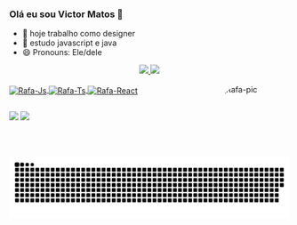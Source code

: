 ### Olá eu sou Victor Matos 👋

- 🔭 hoje trabalho como designer
- 🌱 estudo javascript e java
- 😄 Pronouns: Ele/dele

<div align="center">
  <a href="https://github.com/vindocel">
  <img height="140em" src="https://github-readme-stats.vercel.app/api?username=vindocel&show_icons=true&icon_color=7211ea&theme=dark&title_color=7917f2&text_color=622fa0&border_color=7211ea&include_all_commits=true&count_private=true"/>
  <img height="140em" src="https://github-readme-stats.vercel.app/api/top-langs/?username=vindocel&border_color=7211ea&title_color=7917f2&text_color=622fa0&layout=compact&langs_count=7&theme=dark"/>
</div>

<div style="display: inline_block"><br>
  <img align="center" alt="Rafa-Js" height="30" width="40" src="https://cdn.jsdelivr.net/gh/devicons/devicon/icons/javascript/javascript-original.svg">
  <img align="center" alt="Rafa-Ts" height="30" width="40" src="https://cdn.jsdelivr.net/gh/devicons/devicon/icons/photoshop/photoshop-plain.svg">
  <img align="center" alt="Rafa-React" height="30" width="40" src="https://cdn.jsdelivr.net/gh/devicons/devicon/icons/java/java-original.svg">
  <img align="right" alt="Rafa-pic" height="130" width="130" style="border-radius:50px;" src="https://cdn.discordapp.com/attachments/804753584947462144/1045388608015695972/Design_sem_nome.gif">
</div>

##

<div>
 <a href="VindoCel#3491" target="_blank"><img src="https://img.shields.io/badge/Discord-7289DA?style=for-the-badge&logo=discord&logoColor=white" target="_blank"></a> 
  <a href = "mailto:victor123tito@gmail.com"><img src="https://img.shields.io/badge/-Gmail-%23333?style=for-the-badge&logo=gmail&logoColor=white" target="_blank"></a>
  
  ![Snake animation](https://github.com/vindocel/vindocel/blob/output/github-contribution-grid-snake.svg)
  
</div>
